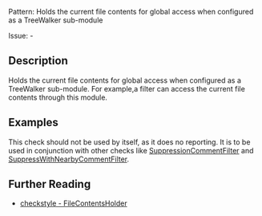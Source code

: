 Pattern: Holds the current file contents for global access when configured as a TreeWalker sub-module

Issue: -

## Description

Holds the current file contents for global access when configured as a TreeWalker sub-module. For example,a filter can access the current file contents through this module. 

## Examples

This check should not be used by itself, as it does no reporting. It is to be used in conjunction with other checks like [SuppressionCommentFilter](config_filters.html#SuppressionCommentFilter) and [SuppressWithNearbyCommentFilter](config_filters.html#SuppressWithNearbyCommentFilter).

## Further Reading

* [checkstyle - FileContentsHolder](http://checkstyle.sourceforge.net/config_misc.html#FileContentsHolder)
